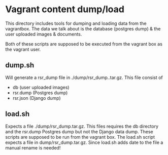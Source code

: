 # Vagrant content dump/load

This directory includes tools for dumping and loading data from the vagrantbox. The data we talk about is the database (postgres dump) & the user uploaded images & documents.

Both of these scripts are supposed to be executed from the vagrant box as the vagrant user. 

## dump.sh
Will generate a rsr_dump file in ./dump/rsr_dump.<timestamp>.tar.gz.
This file consist of
- db (user uploaded images)
- rsr.dump (Postgres dump)
- rsr.json (Django dump)


## load.sh
Expects a file ./dump/rsr_dump.tar.gz. This files requires the db directory and the rsr.dump Postgres dump but not the Django data dump.
These scripts are supposed to be run from the vagrant box. The load.sh script expects a file in dump/rsr_dump.tar.gz. Since load.sh adds date to the file a manual rename is needed!